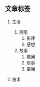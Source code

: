 <div style="display:none;" class="author">
{
    "id":"aboutme",
    "title": "关于我",
    "date" : "2025-01-27",
    "weather" : "",
    "description": "欢迎来到 泛舟游客 的博客",
    "tag" : ["生活"]
}
</div>

## 文章标签
1. 生活
    1. 随笔
        1. 影评
        2. 感想
    2. 故事
        1. 趣闻
        2. 琐事
        3. 要闻

2. 技术

     
